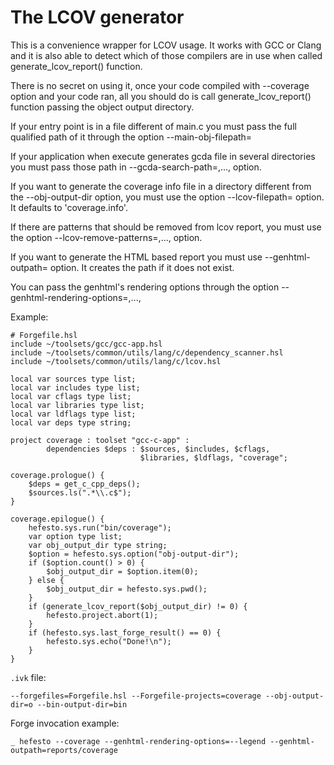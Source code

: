 # The LCOV generator

This is a convenience wrapper for LCOV usage. It works with GCC or
Clang and it is also able to detect which of those compilers are
in use when called generate_lcov_report() function.

There is no secret on using it, once your code compiled with --coverage
option and your code ran, all you should do is call generate_lcov_report()
function passing the object output directory.

If your entry point is in a file different of main.c you must pass the
full qualified path of it through the option --main-obj-filepath=<path>

If your application when execute generates gcda file in several directories
you must pass those path in --gcda-search-path=<path0>,...,<pathN> option.

If you want to generate the coverage info file in a directory different
from the --obj-output-dir option, you must use the option
--lcov-filepath=<path> option. It defaults to 'coverage.info'.

If there are patterns that should be removed from lcov report, you
must use the option --lcov-remove-patterns=<pattern0>,...,<patternN>
option.

If you want to generate the HTML based report you must use
--genhtml-outpath=<directory path> option. It creates the path
if it does not exist.

You can pass the genhtml's rendering options through the option
--genhtml-rendering-options=<option0>,...,<optionN>

Example:

```
# Forgefile.hsl
include ~/toolsets/gcc/gcc-app.hsl
include ~/toolsets/common/utils/lang/c/dependency_scanner.hsl
include ~/toolsets/common/utils/lang/c/lcov.hsl

local var sources type list;
local var includes type list;
local var cflags type list;
local var libraries type list;
local var ldflags type list;
local var deps type string;

project coverage : toolset "gcc-c-app" :
        dependencies $deps : $sources, $includes, $cflags,
                             $libraries, $ldflags, "coverage";

coverage.prologue() {
    $deps = get_c_cpp_deps();
    $sources.ls(".*\\.c$");
}

coverage.epilogue() {
    hefesto.sys.run("bin/coverage");
    var option type list;
    var obj_output_dir type string;
    $option = hefesto.sys.option("obj-output-dir");
    if ($option.count() > 0) {
        $obj_output_dir = $option.item(0);
    } else {
        $obj_output_dir = hefesto.sys.pwd();
    }
    if (generate_lcov_report($obj_output_dir) != 0) {
        hefesto.project.abort(1);
    }
    if (hefesto.sys.last_forge_result() == 0) {
        hefesto.sys.echo("Done!\n");
    }
}
```

`.ivk` file:

```
--forgefiles=Forgefile.hsl --Forgefile-projects=coverage --obj-output-dir=o --bin-output-dir=bin
```

Forge invocation example:

```
_ hefesto --coverage --genhtml-rendering-options=--legend --genhtml-outpath=reports/coverage
```
